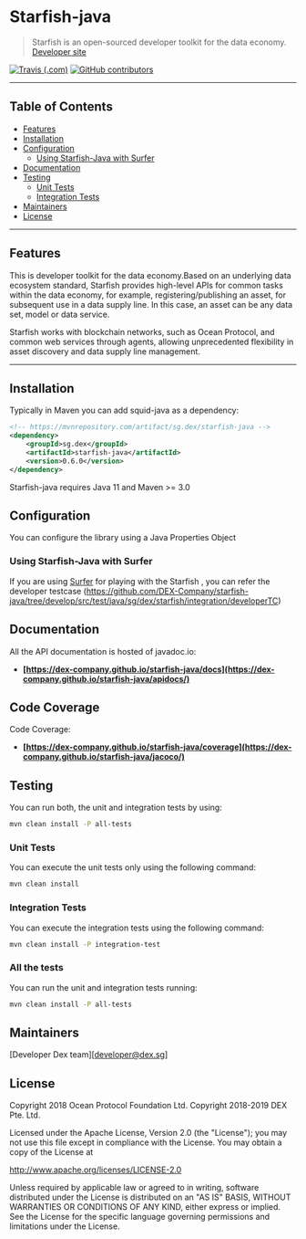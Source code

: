 # Starfish-java

>Starfish is an open-sourced developer toolkit for the data economy.
>[Developer site](https://developer.dex.sg/)

[![Travis (.com)](https://img.shields.io/travis/com/DEX-Company/starfish-java.svg)](https://travis-ci.com/DEX-Company/starfish-java)
[![GitHub contributors](https://img.shields.io/github/contributors/DEX-Company/starfish-java.svg)](https://github.com/DEX-Company/starfish-java/graphs/contributors)

---
## Table of Contents

* [Features](#features)
* [Installation](#installation)
* [Configuration](#configuration)
  * [Using Starfish-Java with Surfer](#using-squid-java-with-surfer)
* [Documentation](#documentation)
* [Testing](#testing)
  * [Unit Tests](#unit-tests)
  * [Integration Tests](#integration-tests)
* [Maintainers](#Maintainers)
* [License](#license)

---

## Features

This is developer toolkit for the data economy.Based on an underlying data ecosystem standard, Starfish provides high-level APIs for common tasks within the data economy, for example, registering/publishing an asset, for subsequent use in a data supply line. In this case, an asset can be any data set, model or data service.

Starfish works with blockchain networks, such as Ocean Protocol, and common web services through agents, allowing unprecedented flexibility in asset discovery and data supply line management.

---
## Installation

Typically in Maven you can add squid-java as a dependency:

```xml
<!-- https://mvnrepository.com/artifact/sg.dex/starfish-java -->
<dependency>
    <groupId>sg.dex</groupId>
    <artifactId>starfish-java</artifactId>
    <version>0.6.0</version>
</dependency>

```

Starfish-java requires Java 11 and Maven >= 3.0

## Configuration

You can configure the library using a Java Properties Object

### Using Starfish-Java with Surfer

If you are using [Surfer](https://github.com/DEX-Company/surfer/) for playing with the Starfish , you can refer the developer testcase (https://github.com/DEX-Company/starfish-java/tree/develop/src/test/java/sg/dex/starfish/integration/developerTC)

## Documentation

All the API documentation is hosted of javadoc.io:
- **[https://dex-company.github.io/starfish-java/docs](https://dex-company.github.io/starfish-java/apidocs/)**

## Code Coverage
Code Coverage:
- **[https://dex-company.github.io/starfish-java/coverage](https://dex-company.github.io/starfish-java/jacoco/)**

## Testing

You can run both, the unit and integration tests by using:

```bash
mvn clean install -P all-tests
```

### Unit Tests

You can execute the unit tests only using the following command:

```bash
mvn clean install
```

### Integration Tests

You can execute the integration tests using the following command:

```bash
mvn clean install -P integration-test
```

### All the tests

You can run the unit and integration tests running:

```bash
mvn clean install -P all-tests
```

## Maintainers

 [Developer Dex team][developer@dex.sg]

## License

Copyright 2018 Ocean Protocol Foundation Ltd.
Copyright 2018-2019 DEX Pte. Ltd.

Licensed under the Apache License, Version 2.0 (the "License");
you may not use this file except in compliance with the License.
You may obtain a copy of the License at

   http://www.apache.org/licenses/LICENSE-2.0

Unless required by applicable law or agreed to in writing, software
distributed under the License is distributed on an "AS IS" BASIS,
WITHOUT WARRANTIES OR CONDITIONS OF ANY KIND, either express or implied.
See the License for the specific language governing permissions and
limitations under the License.

[1]: http://www.apache.org/licenses/LICENSE-2.0
[2]: https://www.dex.sg/
[3]: https://github.com/DEX-Company/starfish-java
[4]: https://travis-ci.com/DEX-Company/starfish-java

